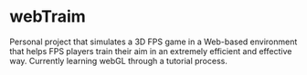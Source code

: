 # webTraim
Personal project that simulates a 3D FPS game in a Web-based environment that helps FPS players train their aim in an extremely efficient and effective way. Currently learning webGL through a tutorial process.
